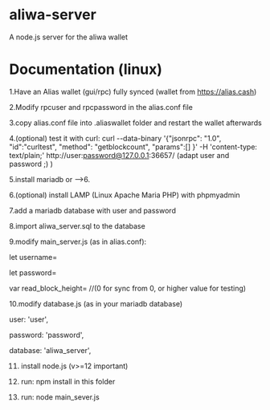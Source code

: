 # aliwa-server
A node.js server for the aliwa wallet

# Documentation (linux)

1.Have an Alias wallet (gui/rpc) fully synced (wallet from https://alias.cash)

2.Modify rpcuser and rpcpassword in the alias.conf file

3.copy alias.conf file into .aliaswallet folder and restart the wallet afterwards


4.(optional) test it with curl: curl --data-binary '{"jsonrpc": "1.0", "id":"curltest", "method": "getblockcount", "params":[] }' -H 'content-type: text/plain;' http://user:password@127.0.0.1:36657/ (adapt user and password ;) )

5.install mariadb or -->6.

6.(optional) install LAMP (Linux Apache Maria PHP) with phpmyadmin

7.add a mariadb database with user and password

8.import aliwa_server.sql to the database

9.modify main_server.js (as in alias.conf):

  let username= 
  
  let password= 
  
  var read_block_height= //(0 for sync from 0, or higher value for testing)

10.modify database.js (as in your mariadb database)

  user: 'user',
  
  password: 'password',
  
  database: 'aliwa_server',
  
11. install node.js (v>=12 important)  

12. run: npm install in this folder

13. run: node main_sever.js
